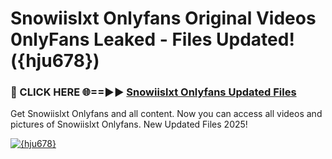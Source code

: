 # Snowiislxt Onlyfans Original Videos 0nlyFans Leaked - Files Updated! ({hju678})

<h3>🔴 CLICK HERE 🌐==►► <a href="https://tinyurl.com/ms9xzufz" rel="nofollow">Snowiislxt Onlyfans Updated Files</a></h3>

Get Snowiislxt Onlyfans and all content. Now you can access all videos and pictures of Snowiislxt Onlyfans. New Updated Files 2025!

[![{hju678}](https://i.imgur.com/PQ7UWWw.gif)](https://tinyurl.com/ms9xzufz)